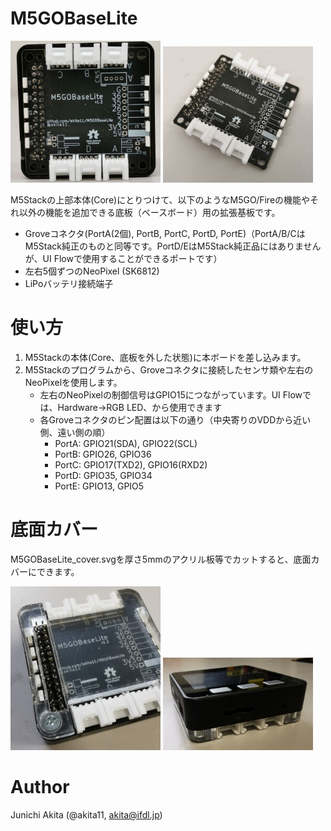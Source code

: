 # M5GOBaseLite

<img src="https://github.com/akita11/M5GOBaseLite/blob/master/M5GOBaseLite1.jpg" width="240px">

<img src="https://github.com/akita11/M5GOBaseLite/blob/master/M5GOBaseLite2.jpg" width="240px">

M5Stackの上部本体(Core)にとりつけて、以下のようなM5GO/Fireの機能やそれ以外の機能を追加できる底板（ベースボード）用の拡張基板です。
- Groveコネクタ(PortA(2個), PortB, PortC, PortD, PortE)（PortA/B/CはM5Stack純正のものと同等です。PortD/EはM5Stack純正品にはありませんが、UI Flowで使用することができるポートです）
- 左右5個ずつのNeoPixel (SK6812)
- LiPoバッテリ接続端子

# 使い方
1. M5Stackの本体(Core、底板を外した状態)に本ボードを差し込みます。
2. M5Stackのプログラムから、Groveコネクタに接続したセンサ類や左右のNeoPixelを使用します。
   - 左右のNeoPixelの制御信号はGPIO15につながっています。UI Flowでは、Hardware→RGB LED、から使用できます
   - 各Groveコネクタのピン配置は以下の通り（中央寄りのVDDから近い側、遠い側の順）
     - PortA: GPIO21(SDA), GPIO22(SCL)
     - PortB: GPIO26, GPIO36
     - PortC: GPIO17(TXD2), GPIO16(RXD2)
     - PortD: GPIO35, GPIO34
     - PortE: GPIO13, GPIO5

# 底面カバー

M5GOBaseLite_cover.svgを厚さ5mmのアクリル板等でカットすると、底面カバーにできます。

<img src="https://github.com/akita11/M5GOBaseLite/blob/master/M5GOBaseLite_cover1.jpg" width="240px">
<img src="https://github.com/akita11/M5GOBaseLite/blob/master/M5GOBaseLite_cover2.jpg" width="240px">



# Author

Junichi Akita (@akita11, akita@ifdl.jp)


